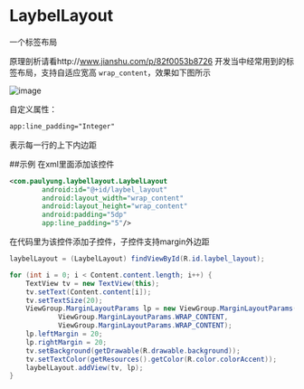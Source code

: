 # LaybelLayout
一个标签布局

原理剖析请看http://www.jianshu.com/p/82f0053b8726
开发当中经常用到的标签布局，支持自适应宽高 `wrap_content`，效果如下图所示

![image](https://github.com/paulyung541/LaybelLayout/blob/master/demo.jpg)

自定义属性：
```xml
app:line_padding="Integer"
```
表示每一行的上下内边距

##示例
在xml里面添加该控件
```xml
<com.paulyung.laybellayout.LaybelLayout
        android:id="@+id/laybel_layout"
        android:layout_width="wrap_content"
        android:layout_height="wrap_content"
        android:padding="5dp"
        app:line_padding="5"/>
```

在代码里为该控件添加子控件，子控件支持margin外边距
```java
laybelLayout = (LaybelLayout) findViewById(R.id.laybel_layout);

for (int i = 0; i < Content.content.length; i++) {
    TextView tv = new TextView(this);
    tv.setText(Content.content[i]);
    tv.setTextSize(20);
    ViewGroup.MarginLayoutParams lp = new ViewGroup.MarginLayoutParams(
            ViewGroup.MarginLayoutParams.WRAP_CONTENT,
            ViewGroup.MarginLayoutParams.WRAP_CONTENT);
    lp.leftMargin = 20;
    lp.rightMargin = 20;
    tv.setBackground(getDrawable(R.drawable.background));
    tv.setTextColor(getResources().getColor(R.color.colorAccent));
    laybelLayout.addView(tv, lp);
}
```
